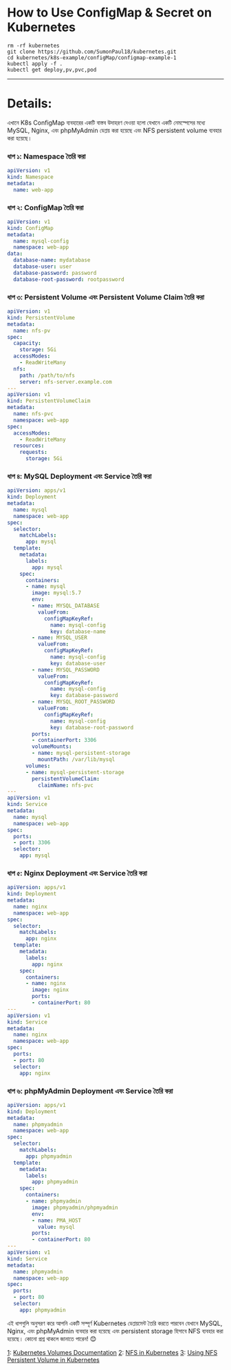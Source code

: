 # How to Use ConfigMap & Secret on Kubernetes

~~~
rm -rf kubernetes
git clone https://github.com/SumonPaul18/kubernetes.git
cd kubernetes/k8s-example/configMap/configmap-example-1
kubectl apply -f .
kubectl get deploy,pv,pvc,pod
~~~
---
# Details:
এখানে K8s ConfigMap ব্যবহারের একটি বাস্তব উদাহরণ দেওয়া হলো যেখানে একটি নেমস্পেসের মধ্যে MySQL, Nginx, এবং phpMyAdmin ডেপ্লয় করা হয়েছে এবং NFS persistent volume ব্যবহার করা হয়েছে।

### ধাপ ১: Namespace তৈরি করা
```yaml
apiVersion: v1
kind: Namespace
metadata:
  name: web-app
```

### ধাপ ২: ConfigMap তৈরি করা
```yaml
apiVersion: v1
kind: ConfigMap
metadata:
  name: mysql-config
  namespace: web-app
data:
  database-name: mydatabase
  database-user: user
  database-password: password
  database-root-password: rootpassword
```

### ধাপ ৩: Persistent Volume এবং Persistent Volume Claim তৈরি করা
```yaml
apiVersion: v1
kind: PersistentVolume
metadata:
  name: nfs-pv
spec:
  capacity:
    storage: 5Gi
  accessModes:
    - ReadWriteMany
  nfs:
    path: /path/to/nfs
    server: nfs-server.example.com
---
apiVersion: v1
kind: PersistentVolumeClaim
metadata:
  name: nfs-pvc
  namespace: web-app
spec:
  accessModes:
    - ReadWriteMany
  resources:
    requests:
      storage: 5Gi
```

### ধাপ ৪: MySQL Deployment এবং Service তৈরি করা
```yaml
apiVersion: apps/v1
kind: Deployment
metadata:
  name: mysql
  namespace: web-app
spec:
  selector:
    matchLabels:
      app: mysql
  template:
    metadata:
      labels:
        app: mysql
    spec:
      containers:
      - name: mysql
        image: mysql:5.7
        env:
        - name: MYSQL_DATABASE
          valueFrom:
            configMapKeyRef:
              name: mysql-config
              key: database-name
        - name: MYSQL_USER
          valueFrom:
            configMapKeyRef:
              name: mysql-config
              key: database-user
        - name: MYSQL_PASSWORD
          valueFrom:
            configMapKeyRef:
              name: mysql-config
              key: database-password
        - name: MYSQL_ROOT_PASSWORD
          valueFrom:
            configMapKeyRef:
              name: mysql-config
              key: database-root-password
        ports:
        - containerPort: 3306
        volumeMounts:
        - name: mysql-persistent-storage
          mountPath: /var/lib/mysql
      volumes:
      - name: mysql-persistent-storage
        persistentVolumeClaim:
          claimName: nfs-pvc
---
apiVersion: v1
kind: Service
metadata:
  name: mysql
  namespace: web-app
spec:
  ports:
  - port: 3306
  selector:
    app: mysql
```

### ধাপ ৫: Nginx Deployment এবং Service তৈরি করা
```yaml
apiVersion: apps/v1
kind: Deployment
metadata:
  name: nginx
  namespace: web-app
spec:
  selector:
    matchLabels:
      app: nginx
  template:
    metadata:
      labels:
        app: nginx
    spec:
      containers:
      - name: nginx
        image: nginx
        ports:
        - containerPort: 80
---
apiVersion: v1
kind: Service
metadata:
  name: nginx
  namespace: web-app
spec:
  ports:
  - port: 80
  selector:
    app: nginx
```

### ধাপ ৬: phpMyAdmin Deployment এবং Service তৈরি করা
```yaml
apiVersion: apps/v1
kind: Deployment
metadata:
  name: phpmyadmin
  namespace: web-app
spec:
  selector:
    matchLabels:
      app: phpmyadmin
  template:
    metadata:
      labels:
        app: phpmyadmin
    spec:
      containers:
      - name: phpmyadmin
        image: phpmyadmin/phpmyadmin
        env:
        - name: PMA_HOST
          value: mysql
        ports:
        - containerPort: 80
---
apiVersion: v1
kind: Service
metadata:
  name: phpmyadmin
  namespace: web-app
spec:
  ports:
  - port: 80
  selector:
    app: phpmyadmin
```

এই ধাপগুলি অনুসরণ করে আপনি একটি সম্পূর্ণ Kubernetes ডেপ্লয়মেন্ট তৈরি করতে পারবেন যেখানে MySQL, Nginx, এবং phpMyAdmin ব্যবহার করা হয়েছে এবং persistent storage হিসাবে NFS ব্যবহার করা হয়েছে। কোনো প্রশ্ন থাকলে জানাতে পারেন! 😊

[1](https://kubernetes.io/docs/concepts/storage/volumes/): [Kubernetes Volumes Documentation](https://kubernetes.io/docs/concepts/storage/volumes/)
[2](https://geek-cookbook.funkypenguin.co.nz/kubernetes/persistence/nfs-subdirectory-provider/): [NFS in Kubernetes](https://geek-cookbook.funkypenguin.co.nz/kubernetes/persistence/nfs-subdirectory-provider/)
[3](https://www.itwonderlab.com/kubernetes-nfs/): [Using NFS Persistent Volume in Kubernetes](https://www.itwonderlab.com/kubernetes-nfs/)
